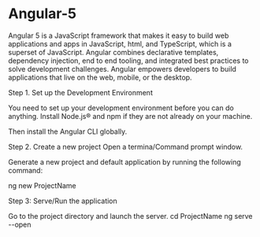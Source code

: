 # Angular-5
Angular 5 is a JavaScript framework that makes it easy to build web applications and apps in JavaScript, html, and TypeScript, which is a superset of JavaScript. Angular combines declarative templates, dependency injection, end to end tooling, and integrated best practices to solve development challenges. Angular empowers developers to build applications that live on the web, mobile, or the desktop.

Step 1. Set up the Development Environment 

You need to set up your development environment before you can do anything.
Install Node.js® and npm if they are not already on your machine.

Then install the Angular CLI globally.

Step 2. Create a new project 
Open a termina/Command prompt window.

Generate a new project and default application by running the following command:

ng new ProjectName 

Step 3: Serve/Run the application

Go to the project directory and launch the server.
cd ProjectName
ng serve --open
